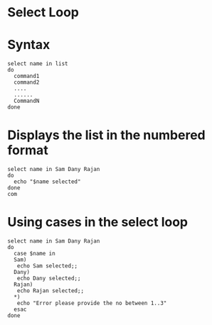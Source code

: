 # Select Loop 

# Syntax
```
select name in list
do
  command1
  command2
  ....
  ......
  CommandN
done
```

# Displays the list in the numbered format
```
select name in Sam Dany Rajan
do
  echo "$name selected"
done
com
```

# Using cases in the select loop
```
select name in Sam Dany Rajan
do 
  case $name in
  Sam)
   echo Sam selected;;
  Dany)
   echo Dany selected;;
  Rajan)
   echo Rajan selected;;
  *)
   echo "Error please provide the no between 1..3"
  esac
done
```



